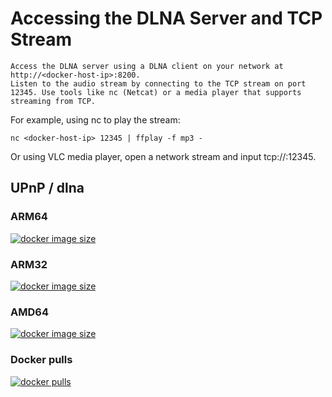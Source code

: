 # Accessing the DLNA Server and TCP Stream

    Access the DLNA server using a DLNA client on your network at http://<docker-host-ip>:8200.
    Listen to the audio stream by connecting to the TCP stream on port 12345. Use tools like nc (Netcat) or a media player that supports streaming from TCP.

For example, using nc to play the stream:

```console
nc <docker-host-ip> 12345 | ffplay -f mp3 -
```
Or using VLC media player, open a network stream and input tcp://<docker-host-ip>:12345.

## UPnP / dlna

### ARM64

[![docker image size](https://img.shields.io/docker/image-size/riemerk/mr-do-upnp/latest?arch=arm64)](https://hub.docker.com/r/riemerk/mr-do-upnp)

### ARM32

[![docker image size](https://img.shields.io/docker/image-size/riemerk/mr-do-upnp/latest?arch=arm)](https://hub.docker.com/r/riemerk/mr-do-upnp)

### AMD64

[![docker image size](https://img.shields.io/docker/image-size/riemerk/mr-do-upnp/latest?arch=amd64)](https://hub.docker.com/r/riemerk/mr-do-upnp)

### Docker pulls

[![docker pulls](https://img.shields.io/docker/pulls/riemerk/mr-do-upnp)](https://hub.docker.com/r/riemerk/mr-do-upnp)

